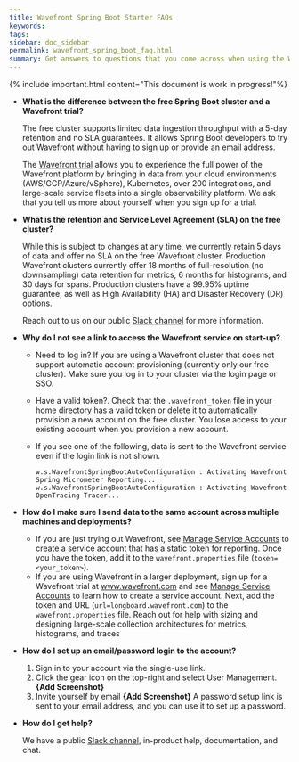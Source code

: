 ```yaml
---
title: Wavefront Spring Boot Starter FAQs
keywords:
tags: 
sidebar: doc_sidebar
permalink: wavefront_spring_boot_faq.html
summary: Get answers to questions that you come across when using the Wavefront Spring Boot Starter.
---
```

{% include important.html content="This document is work in progress!"%}

* **What is the difference between the free Spring Boot cluster and a Wavefront trial?**

  The free cluster supports limited data ingestion throughput with a 5-day retention and no SLA guarantees. It allows Spring Boot developers to try out Wavefront without having to sign up or provide an email address.

  The [Wavefront trial](https://www.wavefront.com/sign-up/) allows you to experience the full power of the Wavefront platform by bringing in data from your cloud environments (AWS/GCP/Azure/vSphere), Kubernetes, over 200 integrations, and large-scale service fleets into a single observability platform. We ask that you tell us more about yourself when you sign up for a trial.

* **What is the retention and Service Level Agreement (SLA) on the free cluster?**

  While this is subject to changes at any time, we currently retain 5 days of data and offer no SLA on the free Wavefront cluster. Production Wavefront clusters currently offer 18 months of full-resolution (no downsampling) data retention for metrics, 6 months for histograms, and 30 days for spans. Production clusters have a 99.95% uptime guarantee, as well as High Availability (HA) and Disaster Recovery (DR) options.

  Reach out to us on our public [Slack channel](https://www.wavefront.com/join-public-slack) for more information.

* **Why do I not see a link to access the Wavefront service on start-up?**

  * Need to log in? If you are using a Wavefront cluster that does not support automatic account provisioning (currently only our free cluster). Make sure you log in to your cluster via the login page or SSO.
  * Have a valid token?. Check that the `.wavefront_token` file in your home directory has a valid token or delete it to automatically provision a new account on the free cluster. You lose access to your existing account when you provision a new account.
  * If you see one of the following, data is sent to the Wavefront service even if the login link is not shown.

    ```text
    w.s.WavefrontSpringBootAutoConfiguration : Activating Wavefront Spring Micrometer Reporting...
    w.s.WavefrontSpringBootAutoConfiguration : Activating Wavefront OpenTracing Tracer...
    ```

* **How do I make sure I send data to the same account across multiple machines and deployments?**

  * If you are just trying out Wavefront, see [Manage Service Accounts](https://docs.wavefront.com/service_accounts.html) to create a service account that has a static token for reporting. Once you have the token, add it to the `wavefront.properties` file (`token=<your_token>`).
  * If you are using Wavefront in a larger deployment, sign up for a Wavefront trial at www.wavefront.com and see [Manage Service Accounts](https://docs.wavefront.com/service_accounts.html) to learn how to create a service account. Next, add the token and URL (`url=longboard.wavefront.com`) to the `wavefront.properties` file. Reach out for help with sizing and designing large-scale collection architectures for metrics, histograms, and traces
 
* **How do I set up an email/password login to the account?**

  1. Sign in to your account via the single-use link.
  2. Click the gear icon on the top-right and select User Management. 
      **{Add Screenshot}**
  3. Invite yourself by email 
      **{Add Screenshot}**
A password setup link is sent to your email address, and you can use it to set up a password.

* **How do I get help?**

  We have a public [Slack channel](https://www.wavefront.com/join-public-slack), in-product help, documentation, and chat.
